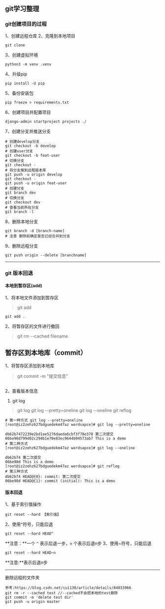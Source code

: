 

## git学习整理


### git创建项目的过程
1、创建远程仓库
2、克隆到本地项目
```
git clone 
```
3、创建虚拟环境
```
python3 -m venv .venv
```
4、升级pip
```
pip install -U pip
```
5、备份安装包
```
pip freeze > requirements.txt
```
6、创建项目并配置项目
```
django-admin startproject projects ./
```
7、创建分支并推送分支
```
# 创建develop分支
git checkout -b develop
# 创建user分支
git checkout -b feat-user
# 切换分支
git checkout -
# 将分支推到远程版本库
git push -u origin develop
git checkout -
git push -u origin feat-user
# 创建分支
git branch dev
# 切换分支
git checkout dev
# 查看当前所在分支
git branch -l
```
8、删除本地分支
```
git branch -d [branch-name]
# 注意 删除前确定是否已经合并到分支
```
9、删除远程分支
```
git push origin --delete [branchname]
```

---
### git 版本回退
#### 本地到暂存区(add)
1、将本地文件添加到暂存区
> git add
```
git add .
```
2、将暂存区的文件进行撤回
> git rm --cached filename

## 暂存区到本地库（commit）
1、将暂存区添加到本地库
> git commit -m "提交信息"
```

```
2、查看版本信息
1. git log
> git log
> git log --pretty=oneline
> git log --oneline
> git reflog
```
# 第一种方式 git log --pretty=oneline
[root@iz2zehz627bdguedekm47az wordsapce]# git log --pretty=oneline

db62b7472239e2bd1ee5276daeda6cbf3f78e378 第二次提交
06be98d799d02c294b1e70e83ec9644b94573ab7 This is a demo
# 第二种方式
[root@iz2zehz627bdguedekm47az wordsapce]# git log --oneline

db62b74 第二次提交
06be98d This is a demo
[root@iz2zehz627bdguedekm47az wordsapce]# git reflog
# 第三种方式
db62b74 HEAD@{0}: commit: 第二次提交
06be98d HEAD@{1}: commit (initial): This is a demo
```
#### 版本回退
1、基于索引值操作
```
git reset --hard 【索引值】
```
2、使用^符号，只能后退
```
git reset --hard HEAD^
```
**注意：**一个 `^` 表示后退一步，`n` 个表示后退n步
3、使用~符号，只能后退
```
git reset --hard HEAD~n
```
**注意:**表示后退n步

---

删除远程的文件夹
```
参考:https://blog.csdn.net/cui130/article/details/84033966
git rm -r --cached test //--cached不会把本地的test删除
git commit -m 'delete test dir'
git push -u origin master


```
